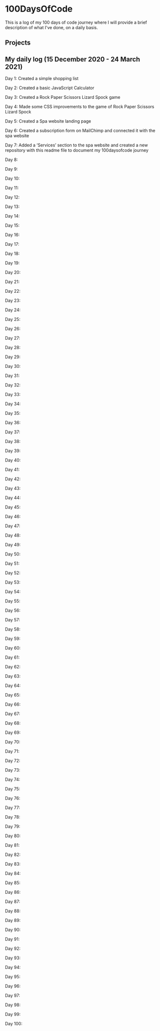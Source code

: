 # 100DaysOfCode
This is a log of my 100 days of code journey where I will provide a brief description of what I've done, on a daily basis. 

## Projects  
 
## My daily log (15 December 2020 - 24 March 2021)
Day 1: Created a simple shopping list

Day 2: Created a basic JavaScript Calculator

Day 3: Created a Rock Paper Scissors Lizard Spock game

Day 4: Made some CSS improvements to the game of Rock Paper Scissors Lizard Spock

Day 5: Created a Spa website landing page

Day 6: Created a subscription form on MailChimp and connected it with the spa website

Day 7: Added a ‘Services’ section to the spa website and created a new repository with this readme file to document my 100daysofcode journey

Day 8: 

Day 9: 

Day 10: 

Day 11: 

Day 12: 

Day 13: 

Day 14: 

Day 15: 

Day 16: 

Day 17: 

Day 18: 

Day 19: 

Day 20: 

Day 21: 

Day 22: 

Day 23: 

Day 24: 

Day 25: 

Day 26: 

Day 27: 

Day 28: 

Day 29: 

Day 30: 

Day 31: 

Day 32: 

Day 33: 

Day 34: 

Day 35: 

Day 36: 

Day 37: 

Day 38: 

Day 39:

Day 40: 

Day 41: 

Day 42: 

Day 43: 

Day 44: 

Day 45: 

Day 46: 

Day 47: 

Day 48: 

Day 49: 

Day 50:

Day 51: 

Day 52: 

Day 53: 

Day 54:

Day 55: 

Day 56: 

Day 57: 

Day 58:

Day 59:

Day 60: 

Day 61: 

Day 62: 

Day 63: 

Day 64: 

Day 65: 

Day 66: 

Day 67: 

Day 68:

Day 69:

Day 70: 

Day 71: 

Day 72: 

Day 73: 

Day 74: 

Day 75: 

Day 76: 

Day 77: 

Day 78: 

Day 79: 

Day 80: 

Day 81:

Day 82: 

Day 83: 

Day 84: 

Day 85: 

Day 86: 

Day 87: 

Day 88: 

Day 89: 

Day 90: 

Day 91: 

Day 92: 

Day 93: 

Day 94: 

Day 95: 

Day 96: 

Day 97: 

Day 98: 

Day 99: 

Day 100: 


